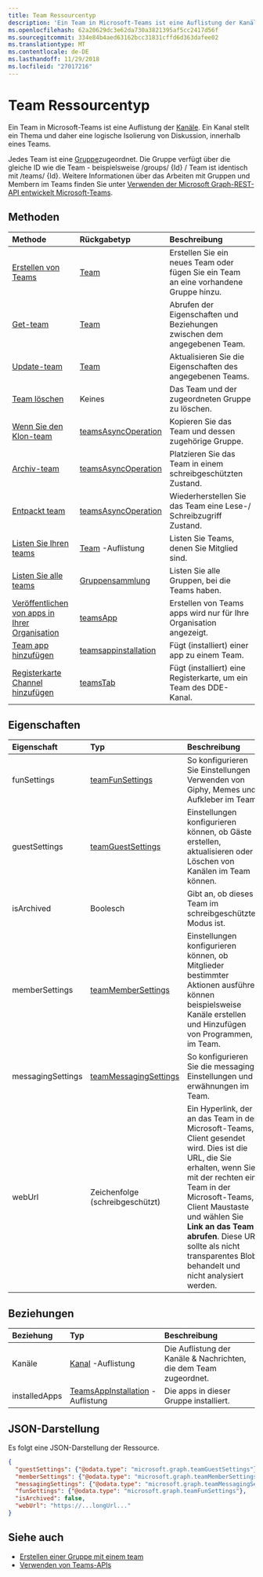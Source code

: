 ```yaml
---
title: Team Ressourcentyp
description: 'Ein Team in Microsoft-Teams ist eine Auflistung der Kanäle. '
ms.openlocfilehash: 62a20629dc3e62da730a3821395af5cc2417d56f
ms.sourcegitcommit: 334e84b4aed63162bcc31831cffd6d363dafee02
ms.translationtype: MT
ms.contentlocale: de-DE
ms.lasthandoff: 11/29/2018
ms.locfileid: "27017216"
---
```

# <a name="team-resource-type"></a>Team Ressourcentyp



Ein Team in Microsoft-Teams ist eine Auflistung der [Kanäle](channel.md). Ein Kanal stellt ein Thema und daher eine logische Isolierung von Diskussion, innerhalb eines Teams.

Jedes Team ist eine [Gruppe](../resources/group.md)zugeordnet.
Die Gruppe verfügt über die gleiche ID wie die Team - beispielsweise /groups/ {Id} / Team ist identisch mit /teams/ {Id}.
Weitere Informationen über das Arbeiten mit Gruppen und Membern im Teams finden Sie unter [Verwenden der Microsoft Graph-REST-API entwickelt Microsoft-Teams](teams-api-overview.md).

## <a name="methods"></a>Methoden

| Methode       | Rückgabetyp  |Beschreibung|
|:---------------|:--------|:----------|
|[Erstellen von Teams](../api/team-put-teams.md) | [Team](team.md) | Erstellen Sie ein neues Team oder fügen Sie ein Team an eine vorhandene Gruppe hinzu.|
|[Get-team](../api/team-get.md) | [Team](team.md) | Abrufen der Eigenschaften und Beziehungen zwischen dem angegebenen Team.|
|[Update-team](../api/team-update.md) | [Team](team.md) |Aktualisieren Sie die Eigenschaften des angegebenen Teams. |
|[Team löschen](/graph/api/group-delete?view=graph-rest-1.0) | Keines |Das Team und der zugeordneten Gruppe zu löschen. |
|[Wenn Sie den Klon-team](../api/team-clone.md) | [teamsAsyncOperation](../resources/teamsasyncoperation.md) |Kopieren Sie das Team und dessen zugehörige Gruppe. |
|[Archiv-team](../api/team-archive.md) | [teamsAsyncOperation](../resources/teamsasyncoperation.md) |Platzieren Sie das Team in einem schreibgeschützten Zustand. |
|[Entpackt team](../api/team-unarchive.md) | [teamsAsyncOperation](../resources/teamsasyncoperation.md) |Wiederherstellen Sie das Team eine Lese-/ Schreibzugriff Zustand. |
|[Listen Sie Ihren teams](../api/user-list-joinedteams.md) | [Team](team.md) -Auflistung | Listen Sie Teams, denen Sie Mitglied sind. |
|[Listen Sie alle teams](/graph/teams-list-all-teams) | [Gruppensammlung](group.md) | Listen Sie alle Gruppen, bei die Teams haben. |
|[Veröffentlichen von apps in Ihrer Organisation](../resources/teamsapp.md)| [teamsApp](../resources/teamsapp.md) | Erstellen von Teams apps wird nur für Ihre Organisation angezeigt. |
|[Team app hinzufügen](../api/teamsappinstallation-add.md) | [teamsappinstallation](teamsappinstallation.md) | Fügt (installiert) einer app zu einem Team.|
|[Registerkarte Channel hinzufügen](../api/teamstab-add.md) | [teamsTab](../resources/teamstab.md) | Fügt (installiert) eine Registerkarte, um ein Team des DDE-Kanal.|

## <a name="properties"></a>Eigenschaften

| Eigenschaft | Typ   | Beschreibung |
|:---------------|:--------|:----------|
|funSettings|[teamFunSettings](teamfunsettings.md) |So konfigurieren Sie Einstellungen Verwenden von Giphy, Memes und Aufkleber im Team.|
|guestSettings|[teamGuestSettings](teamguestsettings.md) |Einstellungen konfigurieren können, ob Gäste erstellen, aktualisieren oder Löschen von Kanälen im Team können.|
|isArchived|Boolesch|Gibt an, ob dieses Team im schreibgeschützten Modus ist. |
|memberSettings|[teamMemberSettings](teammembersettings.md) |Einstellungen konfigurieren können, ob Mitglieder bestimmter Aktionen ausführen können beispielsweise Kanäle erstellen und Hinzufügen von Programmen, im Team.|
|messagingSettings|[teamMessagingSettings](teammessagingsettings.md) |So konfigurieren Sie die messaging-Einstellungen und erwähnungen im Team.|
|webUrl|Zeichenfolge (schreibgeschützt) | Ein Hyperlink, der an das Team in der Microsoft-Teams, Client gesendet wird. Dies ist die URL, die Sie erhalten, wenn Sie mit der rechten ein Team in der Microsoft-Teams, Client Maustaste und wählen Sie **Link an das Team abrufen**. Diese URL sollte als nicht transparentes Blob behandelt und nicht analysiert werden. |

## <a name="relationships"></a>Beziehungen

| Beziehung | Typ   | Beschreibung |
|:---------------|:--------|:----------|
|Kanäle|[Kanal](channel.md) -Auflistung|Die Auflistung der Kanäle & Nachrichten, die dem Team zugeordnet.|
|installedApps|[TeamsAppInstallation](teamsappinstallation.md) -Auflistung|Die apps in dieser Gruppe installiert.|

## <a name="json-representation"></a>JSON-Darstellung

Es folgt eine JSON-Darstellung der Ressource.

<!-- {
  "blockType": "resource",
  "@odata.type": "microsoft.graph.team",
  "baseType": "microsoft.graph.entity"
}-->

```json
{  
  "guestSettings": {"@odata.type": "microsoft.graph.teamGuestSettings"},
  "memberSettings": {"@odata.type": "microsoft.graph.teamMemberSettings"},
  "messagingSettings": {"@odata.type": "microsoft.graph.teamMessagingSettings"},
  "funSettings": {"@odata.type": "microsoft.graph.teamFunSettings"},
  "isArchived": false,
  "webUrl": "https://...longUrl..."
}

```

<!-- uuid: 8fcb5dbc-d5aa-4681-8e31-b001d5168d79
2015-10-25 14:57:30 UTC -->
<!-- {
  "type": "#page.annotation",
  "description": "team resource",
  "keywords": "",
  "section": "documentation",
  "tocPath": ""
}-->

## <a name="see-also"></a>Siehe auch
- [Erstellen einer Gruppe mit einem team](/graph/teams-create-group-and-team)
- [Verwenden von Teams-APIs](teams-api-overview.md)
